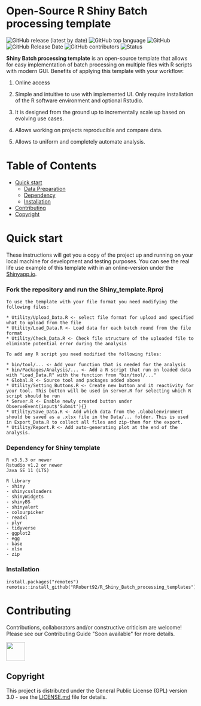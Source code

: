 # Open-Source R Shiny Batch processing template
![GitHub release (latest by date)](https://img.shields.io/github/v/release/RRobert92/R_Shiny_Batch_processing_template)
![GitHub top language](https://img.shields.io/github/languages/top/RRobert92/R_Shiny_Batch_processing_template)
![GitHub](https://img.shields.io/github/license/RRobert92/R_Shiny_Batch_processing_template)
![GitHub Release Date](https://img.shields.io/github/release-date/RRobert92/R_Shiny_Batch_processing_template)
![GitHub contributors](https://img.shields.io/github/contributors/RRobert92/R_Shiny_Batch_processing_template)
![Status](https://img.shields.io/badge/lifecycle-experimental-orange.svg)

**Shiny Batch processing template** is an open-source template that allows for easy implementation of batch processing on multiple files with R scripts with modern GUI. 
Benefits of applying this template with your workflow:
  
1. Online access

2. Simple and intuitive to use with implemented UI. Only require installation of the R software environment and optional Rstudio.

3. It is designed from the ground up to incrementally scale up based on evolving use cases. 

4. Allows working on projects reproducible and compare data.

5. Allows to uniform and completely automate analysis.

# Table of Contents

* [Quick start](#Quick_start)
  * [Data Preparation](#Quick_start_DP)
  * [Dependency](#Dependency)
  * [Installation](#Quick_start_IN)
* [Contributing](#Contributing)
* [Copyright](#Copyright)
  
<a name="Quick_start"></a>
# Quick start
These instructions will get you a copy of the project up and running on your local machine for development and testing purposes.
You can see the real life use example of this template with in an online-version under the [Shinyapp.io](https://kiewisz.shinyapps.io/ASGA/).

<a name="Quick_start_DP"></a>
### Fork the repository and run the Shiny_template.Rproj
```
To use the template with your file format you need modifying the following files:

* Utility/Upload_Data.R <- select file format for upload and specified what to upload from the file
* Utility/Load_Data.R <- Load data for each batch round from the file format
* Utility/Check_Data.R <- Check file structure of the uploaded file to eliminate potential error during the analysis

To add any R script you need modified the following files:

* bin/tool/... <- Add your function that is needed for the analysis
* bin/Packages/Analysis/... <- Add a R script that run on loaded data with "Load_Data.R" with the function from "bin/tool/..."
* Global.R <- Source tool and packages added above
* Utility/Setting_Buttons.R <- Create new button and it reactivity for your tool. This button will be used in server.R for selecting which R script should be run 
* Server.R <- Enable newly created button under ObserveEvent(input$'Submit'){}
* Utility/Save_Data.R <- Add which data from the .Globalenviroment should be saved as a .xlsx file in the Data/... folder. This is used in Export_Data.R to collect all files and zip-them for the export.
* Utility/Report.R <- Add auto-generating plot at the end of the analysis.
```

<a name="Dependency"></a>
### Dependency for Shiny template
```
R v3.5.3 or newer
Rstudio v1.2 or newer
Java SE 11 (LTS)

R library
- shiny
- shinycssloaders
- shinyWidgets
- shinyBS
- shinyalert
- colourpicker
- readxl
- plyr
- tidyverse
- ggplot2
- egg
- base
- xlsx
- zip
```

<a name="Quick_start_IN"></a>
### Installation
```
install.packages("remotes")
remotes::install_github("RRobert92/R_Shiny_Batch_processing_templates")

```
<a name="Contributing"></a>
# Contributing
Contributions, collaborators and/or constructive criticism are welcome! Please see our Contributing Guide "Soon available" for more details.

<a href="https://sourcerer.io/rrobert92"><img src="https://avatars0.githubusercontent.com/u/56911280?v=4" height="50px" width="50px" alt=""/></a>
<a name="Copyright"></a>
## Copyright
This project is distributed under the General Public License (GPL) version 3.0 - see the [LICENSE.md](LICENSE.md) file for details.
